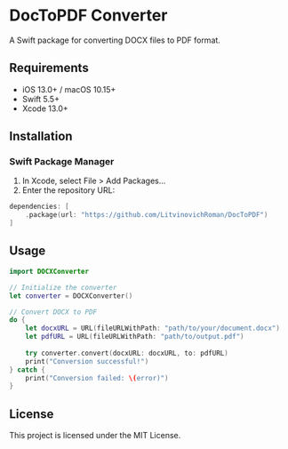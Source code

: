 # DocToPDF Converter

A Swift package for converting DOCX files to PDF format.

## Requirements

- iOS 13.0+ / macOS 10.15+
- Swift 5.5+
- Xcode 13.0+

## Installation

### Swift Package Manager

1. In Xcode, select File > Add Packages...
2. Enter the repository URL:

```swift
dependencies: [
    .package(url: "https://github.com/LitvinovichRoman/DocToPDF")
]
```

## Usage

```swift
import DOCXConverter

// Initialize the converter
let converter = DOCXConverter()

// Convert DOCX to PDF
do {
    let docxURL = URL(fileURLWithPath: "path/to/your/document.docx")
    let pdfURL = URL(fileURLWithPath: "path/to/output.pdf")
    
    try converter.convert(docxURL: docxURL, to: pdfURL)
    print("Conversion successful!")
} catch {
    print("Conversion failed: \(error)")
}
```

## License

This project is licensed under the MIT License.
